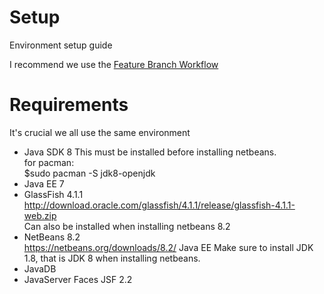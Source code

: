# Setup
Environment setup guide

I recommend we use the [Feature Branch Workflow](https://www.atlassian.com/git/tutorials/comparing-workflows/feature-branch-workflow)

# Requirements
It's crucial we all use the same environment

* Java SDK 8
This must be installed before installing netbeans.  
for pacman:  
    $sudo pacman -S jdk8-openjdk
* Java EE 7
* GlassFish 4.1.1  
http://download.oracle.com/glassfish/4.1.1/release/glassfish-4.1.1-web.zip  
Can also be installed when installing netbeans 8.2  
* NetBeans 8.2  
https://netbeans.org/downloads/8.2/ Java EE
Make sure to install JDK 1.8, that is JDK 8 when installing netbeans.  
* JavaDB  
* JavaServer Faces JSF 2.2   
